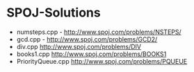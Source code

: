 # SPOJ-Solutions

- numsteps.cpp - http://www.spoj.com/problems/NSTEPS/
- gcd.cpp - http://www.spoj.com/problems/GCD2/
- div.cpp http://www.spoj.com/problems/DIV
- books1.cpp http://www.spoj.com/problems/BOOKS1
- PriorityQueue.cpp http://www.spoj.com/problems/PQUEUE
